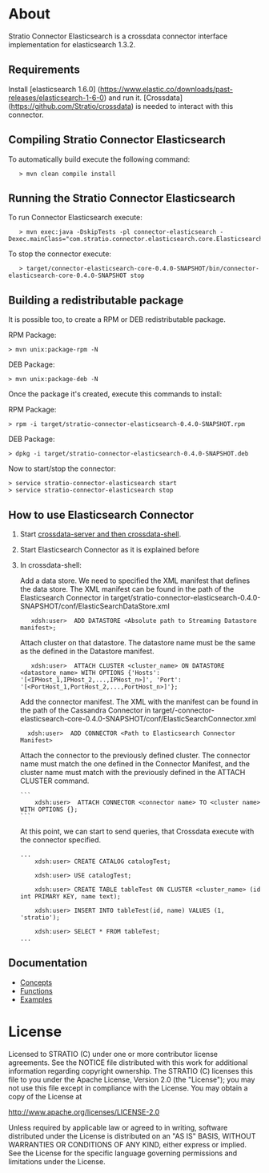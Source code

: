# About #


Stratio Connector Elasticsearch is a crossdata connector interface implementation for elasticsearch 1.3.2.

## Requirements ##

Install [elasticsearch 1.6.0] (https://www.elastic.co/downloads/past-releases/elasticsearch-1-6-0) and run it. 
[Crossdata] (https://github.com/Stratio/crossdata) is needed to interact with this connector.

## Compiling Stratio Connector Elasticsearch ##

To automatically build execute the following command:

```
   > mvn clean compile install
```
## Running the Stratio Connector Elasticsearch ##


To run Connector Elasticsearch execute:

```
   > mvn exec:java -DskipTests -pl connector-elasticsearch -Dexec.mainClass="com.stratio.connector.elasticsearch.core.ElasticsearchConnector"
```

To stop the connector execute:

```
   > target/connector-elasticsearch-core-0.4.0-SNAPSHOT/bin/connector-elasticsearch-core-0.4.0-SNAPSHOT stop
```
## Building a redistributable package ##

It is possible too, to create a RPM or DEB redistributable package.

RPM Package:

    > mvn unix:package-rpm -N
    
DEB Package:

    > mvn unix:package-deb -N

Once the package it's created, execute this commands to install:

RPM Package:
    
    > rpm -i target/stratio-connector-elasticsearch-0.4.0-SNAPSHOT.rpm
     
DEB Package:
    
    > dpkg -i target/stratio-connector-elasticsearch-0.4.0-SNAPSHOT.deb

Now to start/stop the connector:
    
    > service stratio-connector-elasticsearch start
    > service stratio-connector-elasticsearch stop

## How to use Elasticsearch Connector ##

 1. Start [crossdata-server and then crossdata-shell](https://github.com/Stratio/crossdata).  
 2. Start Elasticsearch Connector as it is explained before
 3. In crossdata-shell:
    
    Add a data store. We need to specified the XML manifest that defines the data store. The XML manifest can be found in the path of the Elasticsearch Connector in target/stratio-connector-elasticsearch-0.4.0-SNAPSHOT/conf/ElasticSearchDataStore.xml
      
      ```
         xdsh:user>  ADD DATASTORE <Absolute path to Streaming Datastore manifest>;
      ```

    Attach cluster on that datastore. The datastore name must be the same as the defined in the Datastore manifest.
    
      ```
         xdsh:user>  ATTACH CLUSTER <cluster_name> ON DATASTORE <datastore_name> WITH OPTIONS {'Hosts': '[<IPHost_1,IPHost_2,...,IPHost_n>]', 'Port': '[<PortHost_1,PortHost_2,...,PortHost_n>]'};
      ```

    Add the connector manifest. The XML with the manifest can be found in the path of the Cassandra Connector in target/-connector-elasticsearch-core-0.4.0-SNAPSHOT/conf/ElasticSearchConnector.xml

       ```
         xdsh:user>  ADD CONNECTOR <Path to Elasticsearch Connector Manifest>
       ```
    
    Attach the connector to the previously defined cluster. The connector name must match the one defined in the 
    Connector Manifest, and the cluster name must match with the previously defined in the ATTACH CLUSTER command.
    
        ```
            xdsh:user>  ATTACH CONNECTOR <connector name> TO <cluster name> WITH OPTIONS {};
        ```
    
    At this point, we can start to send queries, that Crossdata execute with the connector specified. 
    
        ...
            xdsh:user> CREATE CATALOG catalogTest;
        
            xdsh:user> USE catalogTest;
        
            xdsh:user> CREATE TABLE tableTest ON CLUSTER <cluster_name> (id int PRIMARY KEY, name text);
    
            xdsh:user> INSERT INTO tableTest(id, name) VALUES (1, 'stratio');
    
            xdsh:user> SELECT * FROM tableTest;
        ...


## Documentation ##

* [Concepts](doc/0_concepts.md)
* [Functions](doc/1_functions.md)
* [Examples](doc/2_examples.md)

# License #

Licensed to STRATIO (C) under one or more contributor license agreements.
See the NOTICE file distributed with this work for additional information
regarding copyright ownership.  The STRATIO (C) licenses this file
to you under the Apache License, Version 2.0 (the
"License"); you may not use this file except in compliance
with the License.  You may obtain a copy of the License at

  http://www.apache.org/licenses/LICENSE-2.0

Unless required by applicable law or agreed to in writing,
software distributed under the License is distributed on an
"AS IS" BASIS, WITHOUT WARRANTIES OR CONDITIONS OF ANY
KIND, either express or implied.  See the License for the
specific language governing permissions and limitations
under the License.





